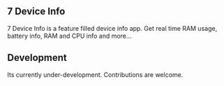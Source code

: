 ## 7 Device Info

7 Device Info is a feature filled device info app. Get real time RAM usage, battery info, RAM and CPU info and more...

## Development

Its currently under-development. Contributions are welcome.
